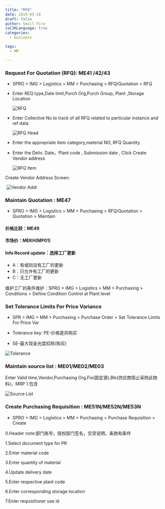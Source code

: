 ```yaml
---
title: "RFQ"
date: 2019-03-18
draft: false
author: Small Fire
isCJKLanguage: true
categories: 
  - business

tags: 
  - MM

---
```


### Request For Quotation (RFQ): ME41 /42/43

- SPRO > IMG > Logistics > MM > Purchasing > RFQ/Quotation > RFQ

- Enter REQ type,Date limit,Purch Org,Purch Group, Plant ,Storage Location

  ![RFQ](/images/MMPurchasing/RFQ_ME41.png)

- Enter Collective No to track of all RFQ related to particular instance and ref data

  ![RFQ Head](/images/MMPurchasing/RFQ_Head.png)

- Enter the appropriate item category,material NO, RFQ Quantity

- Enter the Deliv. Date，Plant code , Submission date , Click Create Vendor address

  ![RFQ Item](/images/MMPurchasing/RFQ_Items.png)

Create Vendor Address Screen:

​	![Vendor Addr](/images/MMPurchasing/Vendor_addr.png)

### Maintain Quotation : ME47 

- SPRO > IMG > Logistics > MM > Purchasing > RFQ/Quotation > Quotation > Maintain

#### 价格比较：ME49

#### 市场价：MEKH(MP01)

#### Info Record update：选择工厂更新

- A：有或则没有工厂的更新
- B：只允许有工厂的更新
- C：无工厂更新

维护工厂的条件维护：SPRO > IMG > Logistics > MM > Purchasing > Conditions > Define Condition Control at Plant level



### Set Tolerance Limits For Price Variance

- SPR > IMG > MM > Purchasing > Purchase Order > Set Tolerance Limits For Price Var


- Tolerance key: PE-价格差异购买              
- SE-最大现金光盘扣除(购买)

![Tolerance](/images/MMPurchasing/Tolerance.png)

### Maintain source list : ME01/ME02/ME03

Enter Valid time,Vendor,Purchasing Org,Fix(固定源),Blk(供应商阻止采购此物料)，MRP 1.包含

![Source List](/images/MMPurchasing/SourceList.png)

### Create Purchasing Requisition : ME51N/ME52N/ME53N

- SPRO > IMG > Logistics > MM > Purchasing > Purchase Requisition > Create

0.Header note:部门账号，授权部门签名，交货说明，条款和条件

1.Select document type for PR

 2.Enter material code

 3.Enter quantity of material

 4.Update delivery date

 5.Enter respective plant code

 6.Enter corresponding storage location

 7.Enter requisitioner use id

